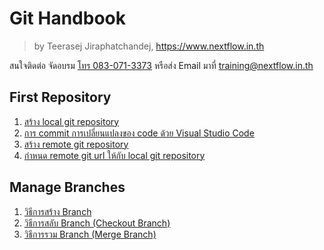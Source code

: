 
# Git Handbook

> by Teerasej Jiraphatchandej, https://www.nextflow.in.th

สนใจติดต่อ จัดอบรม [โทร 083-071-3373](tel:083-071-3373) หรือส่ง Email มาที่ [training@nextflow.in.th](mailto:training@nextflow.in.th)

## First Repository

1. [สร้าง local git repository](/create-local-git-repo.md)
2. [การ commit การเปลี่ยนแปลงของ code ด้วย Visual Studio Code](/commiting-code.md)
3. [สร้าง remote git repository](/create-remote-github.md)
4. [กำหนด remote git url ให้กับ local git repository](/link-local-to-remote-repo.md)

## Manage Branches

1. [วิธีการสร้าง Branch](/branch-create.md) 
2. [วิธีการสลับ Branch (Checkout Branch)](/branch-checkout.md)
3. [วิธีการรวม Branch (Merge Branch)](/branch-merge.md)
